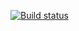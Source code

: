 [![Build status](https://ci.appveyor.com/api/projects/status/3jcayo0p56sg0uix?svg=true)](https://ci.appveyor.com/project/SlivaIvan/ajs-test-ci-1)